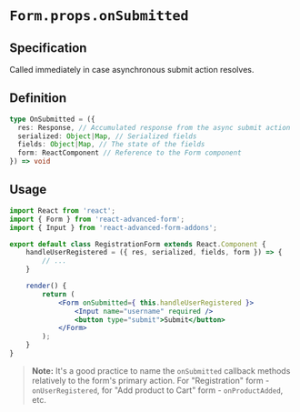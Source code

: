 # `Form.props.onSubmitted`

## Specification
Called immediately in case asynchronous submit action resolves.

## Definition
```ts
type OnSubmitted = ({
  res: Response, // Accumulated response from the async submit action
  serialized: Object|Map, // Serialized fields
  fields: Object|Map, // The state of the fields
  form: ReactComponent // Reference to the Form component
}) => void
```

## Usage
```jsx
import React from 'react';
import { Form } from 'react-advanced-form';
import { Input } from 'react-advanced-form-addons';

export default class RegistrationForm extends React.Component {
    handleUserRegistered = ({ res, serialized, fields, form }) => {
        // ...
    }

    render() {
        return (
            <Form onSubmitted={ this.handleUserRegistered }>
                <Input name="username" required />
                <button type="submit">Submit</button>
            </Form>
        );
    }
}
```

> **Note:** It's a good practice to name the `onSubmitted` callback methods relatively to the form's primary action. For "Registration" form - `onUserRegistered`, for "Add product to Cart" form - `onProductAdded`, etc.
